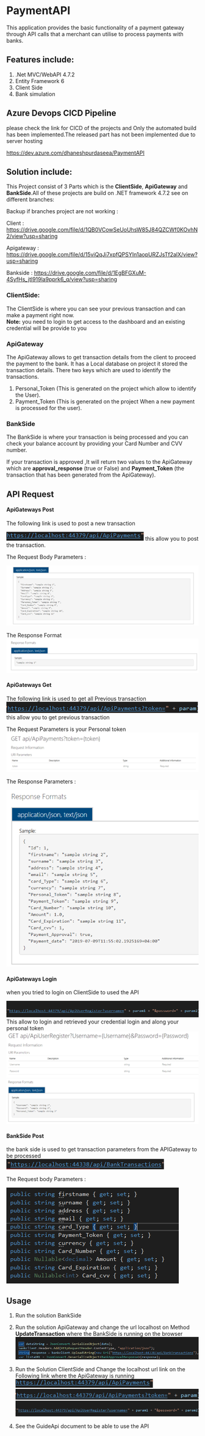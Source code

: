# PaymentAPI

This application provides the basic functionality of a payment gateway through API calls that a merchant can utilise to process payments with banks.

## Features include:
1. .Net MVC/WebAPI 4.7.2
2. Entity Framework 6
3. Client Side
4. Bank simulation

## Azure Devops CICD Pipeline

please check the link for CICD of the projects and Only the automated build has been implemented.The released part has not been implemented due to server hosting

https://dev.azure.com/dhaneshpurdaseea/PaymentAPI


## Solution include:
This Project consist of 3 Parts which is the **ClientSide**, **ApiGateway** and **BankSide**.All of these projects are build on .NET framework 4.7.2
see on different branches:

Backup if branches project are not working :

Client : https://drive.google.com/file/d/1QB0VCowSeUoUhsW85J84QZCWf0KOvhN2/view?usp=sharing

Apigateway : https://drive.google.com/file/d/15viQqJi7xpfQPSYIn1aopURZJsTf2alX/view?usp=sharing

Bankside : https://drive.google.com/file/d/1EgBFGXuM-4SyfHs_jtl919la9pprk6_q/view?usp=sharing


### ClientSide:
The ClientSide is where you can see your previous transaction and can make a payment right now.                                              
**Note:** you need to login to get access to the dashboard and an existing credential will be provide to you


### ApiGateway
The ApiGateway allows to get transaction details from the client to proceed the payment to the bank. It has a Local database on project it stored the transaction details. There two keys which are used to identify the transactions.

 1. Personal_Token (This is generated on the project which allow to identify the User).
 2. Payment_Token (This is generated on the project When a new payment is processed for the user).
 
 
### BankSide
The BankSide is where your transaction is being processed and you can check your balance account by providing your Card Number and CVV number.

If your transaction is approved ,It will return two values to the ApiGateway which are **approval_response** (true or False) and **Payment_Token** (the transaction that has been generated from the ApiGateway).


## API Request
#### ApiGateways Post ####
The following link is used to post a new transaction

![APilink](ImgGit/Capture1.PNG) this allow you to post the transaction.

The Request Body Parameters :

![APilink](ImgGit/Capture2.PNG)

The Response Format 
![APilink](ImgGit/Capture3.PNG)


#### ApiGateways Get ####
The following link is used to get all Previous transaction
![APilink](ImgGit/Capture4.PNG) this allow you to get previous transaction

The Request Parameters is your Personal token
![APilink](ImgGit/Capture5.PNG)

The Response Parameters :


![APilink](ImgGit/Capture6.PNG)


#### ApiGateways Login ####
when you tried to login on ClientSide to used the API 

![APilink](ImgGit/Capture9.PNG) This allow to login and retrieved your credential login and along your personal token
![APilink](ImgGit/Capture7.PNG) 
![APilink](ImgGit/Capture8.PNG) 


#### BankSide Post ####
the bank side is used to get transaction parameters from the APIGateway to be processed 
![APilink](ImgGit/Capture10.PNG) 

The Request body Parameters :

![APilink](ImgGit/Capture11.PNG) 


## Usage
1. Run the solution BankSide 
2. Run the solution ApiGateway and change the url localhost on Method **UpdateTransaction** where the BankSide is running on the browser
![APilink](ImgGit/Capture12.PNG) 

3. Run the Solution ClientSide and Change the localhost url link on the Following link where the ApiGateway is running
![APilink](ImgGit/Capture1.PNG) 
![APilink](ImgGit/Capture4.PNG) 
![APilink](ImgGit/Capture9.PNG) 

4. See the GuideApi document to be able to use the API

